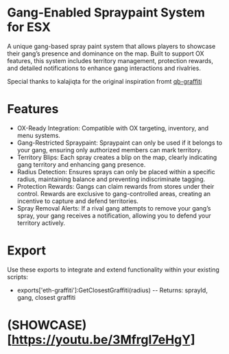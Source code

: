 # Gang-Enabled Spraypaint System for ESX
A unique gang-based spray paint system that allows players to showcase their gang’s presence and dominance on the map. Built to support OX features, this system includes territory management, protection rewards, and detailed notifications to enhance gang interactions and rivalries.

Special thanks to kalajiqta for the original inspiration fromt [qb-graffiti](https://github.com/Kalajiqta/qb-graffiti)

# Features
* OX-Ready Integration: Compatible with OX targeting, inventory, and menu systems.
* Gang-Restricted Spraypaint: Spraypaint can only be used if it belongs to your gang, ensuring only authorized members can mark territory.
* Territory Blips: Each spray creates a blip on the map, clearly indicating gang territory and enhancing gang presence.
* Radius Detection: Ensures sprays can only be placed within a specific radius, maintaining balance and preventing indiscriminate tagging.
* Protection Rewards: Gangs can claim rewards from stores under their control. Rewards are exclusive to gang-controlled areas, creating an incentive to capture and defend territories.
* Spray Removal Alerts: If a rival gang attempts to remove your gang’s spray, your gang receives a notification, allowing you to defend your territory actively.

# Export

Use these exports to integrate and extend functionality within your existing scripts:
* exports['eth-graffiti']:GetClosestGraffiti(radius)
-- Returns: sprayId, gang, closest graffiti

# (SHOWCASE)[https://youtu.be/3MfrgI7eHgY]